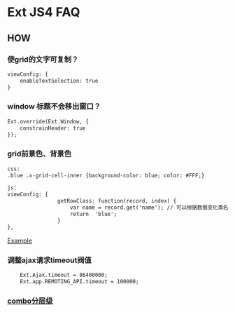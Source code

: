 # Ext JS4 FAQ

## HOW
### 使grid的文字可复制？
```html
viewConfig: {
    enableTextSelection: true
}
```

### window 标题不会移出窗口？
```html
Ext.override(Ext.Window, {
    constrainHeader: true
});
```

### grid前景色、背景色
```html
css:
.blue .x-grid-cell-inner {background-color: blue; color: #FFF;}

js:
viewConfig: {
				getRowClass: function(record, index) {
					var name = record.get('name'); // 可以根据数据变化类名
					return  'blue';
				}
},
```
[Example](http://runjs.cn/detail/yjarahah)

### 调整ajax请求timeout阀值
```html
	Ext.Ajax.timeout = 86400000;
	Ext.app.REMOTING_API.timeout = 100000;
```


### [combo分层级](http://runjs.cn/detail/rcmc4qms)
